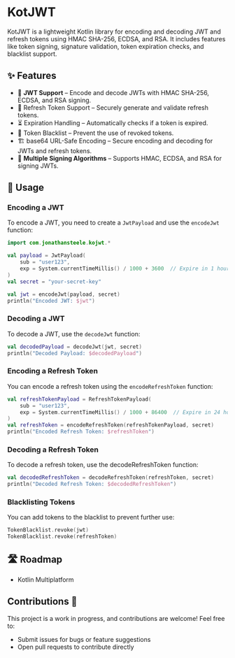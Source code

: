 # KotJWT

KotJWT is a lightweight Kotlin library for encoding and decoding JWT and refresh tokens using HMAC SHA-256, ECDSA, and RSA. It includes features like token signing, signature validation, token expiration checks, and blacklist support.

## ✨ Features

- 🔐 **JWT Support** – Encode and decode JWTs with HMAC SHA-256, ECDSA, and RSA signing.
- 🔄 Refresh Token Support – Securely generate and validate refresh tokens.
- ⏳ Expiration Handling – Automatically checks if a token is expired.
- 🚫 Token Blacklist – Prevent the use of revoked tokens.
- 🏗 base64 URL-Safe Encoding – Secure encoding and decoding for JWTs and refresh tokens.
- 🔑 **Multiple Signing Algorithms** – Supports HMAC, ECDSA, and RSA for signing JWTs.

## 🚀 Usage

### Encoding a JWT

To encode a JWT, you need to create a `JwtPayload` and use the `encodeJwt` function:

```kotlin
import com.jonathansteele.kojwt.*

val payload = JwtPayload(
    sub = "user123",
    exp = System.currentTimeMillis() / 1000 + 3600  // Expire in 1 hour
)
val secret = "your-secret-key"

val jwt = encodeJwt(payload, secret)
println("Encoded JWT: $jwt")
```

### Decoding a JWT

To decode a JWT, use the `decodeJwt` function:

```kotlin
val decodedPayload = decodeJwt(jwt, secret)
println("Decoded Payload: $decodedPayload")
```

### Encoding a Refresh Token

You can encode a refresh token using the `encodeRefreshToken` function:

```kotlin
val refreshTokenPayload = RefreshTokenPayload(
    sub = "user123",
    exp = System.currentTimeMillis() / 1000 + 86400  // Expire in 24 hours
)
val refreshToken = encodeRefreshToken(refreshTokenPayload, secret)
println("Encoded Refresh Token: $refreshToken")
```

### Decoding a Refresh Token

To decode a refresh token, use the decodeRefreshToken function:

```kotlin
val decodedRefreshToken = decodeRefreshToken(refreshToken, secret)
println("Decoded Refresh Token: $decodedRefreshToken")
```

### Blacklisting Tokens

You can add tokens to the blacklist to prevent further use:

```kotlin
TokenBlacklist.revoke(jwt)
TokenBlacklist.revoke(refreshToken)
```

## 🛣 Roadmap

- Kotlin Multiplatform

## Contributions 🤝

This project is a work in progress, and contributions are welcome! Feel free to:

- Submit issues for bugs or feature suggestions
- Open pull requests to contribute directly
